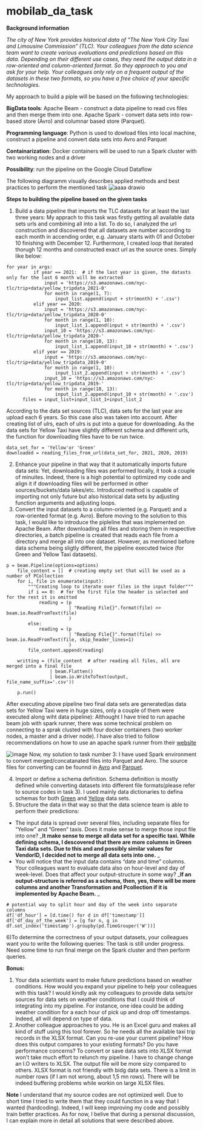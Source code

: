 # mobilab_da_task
**Background information**

_The city of New York provides historical data of "The New York City Taxi and Limousine Commission" (TLC). Your colleagues from the data science team want to create various evaluations and predictions based on this data. Depending on their different use cases, they need the output data in a row-oriented and column-oriented format. So they approach to you and ask for your help. Your colleagues only rely on a frequent output of the datasets in these two formats, so you have a free choice of your specific technologies_.


My approach to build a piple will be based on the following technologies:

**BigData tools**: Apache Beam - construct a data pipeline to read cvs files and then merge them into one. Apache Spark - convert data sets into row-based store (Avro) and columnar based store (Parquet). 

**Programming language**: Python is used to dowload files into local machine, construct a pipeline and convert data sets into Avro and Parquet

**Containarization**: Docker containers will be used to run a Spark cluster with two working nodes and a driver

**Possibility**: run the pipeline on the Google Cloud Dataflow

The following diagramm visually describes applied methods and best practices to perform the mentioned task 
![aaaa drawio](https://user-images.githubusercontent.com/62490672/147796300-4829d01b-8417-461e-938b-e2607d2170ea.png)

**Steps to building the pipeline based on the given tasks**

1) Build a data pipeline that imports the TLC datasets for at least the last three years: My apprach to this task was firstly getting all available data sets urls and combining all into a list. To do so, I analyzed the url construction and discovered that all datasets are number according to each month in accending order, e.g. January starts with 01 and October 10 finishing with December 12. Furthermore, I created loop that iterated thorugh 12 months and constructed exact url as the source ones. Simply like below: 
  ```
  for year in args:
            if year == 2021:  # if the last year is given, the datasts only for the last 6 month will be extracted
                input = 'https://s3.amazonaws.com/nyc-tlc/trip+data/yellow_tripdata_2021-0'
                for month in range(1, 7):
                    input_list.append(input + str(month) + '.csv')
            elif year == 2020:
                input = 'https://s3.amazonaws.com/nyc-tlc/trip+data/yellow_tripdata_2020-0'
                for month in range(1, 10):
                    input_list_1.append(input + str(month) + '.csv')
                input_10 = 'https://s3.amazonaws.com/nyc-tlc/trip+data/yellow_tripdata_2020-'
                for month in range(10, 13):
                    input_list_1.append(input_10 + str(month) + '.csv')
            elif year == 2019:
                input = 'https://s3.amazonaws.com/nyc-tlc/trip+data/yellow_tripdata_2019-0'
                for month in range(1, 10):
                    input_list_2.append(input + str(month) + '.csv')
                input_10 = 'https://s3.amazonaws.com/nyc-tlc/trip+data/yellow_tripdata_2019-'
                for month in range(10, 13):
                    input_list_2.append(input_10 + str(month) + '.csv')
        files = input_list+input_list_1+input_list_2
  ```
  According to the data set sources (TLC), data sets for the last year are upload each 6 years. So this case also was taken into account. After creating list of ulrs, each of ulrs is put into a queue for downloading. As the data sets for Yellow Taxi have slightly different schema and different urls, the function for downloading files have to be run twice. 
  ```
  data_set_for = 'Yellow'or 'Green'
  downloaded = reading_files_from_url(data_set_for, 2021, 2020, 2019)
  ```
  2) Enhance your pipeline in that way that it automatically imports future data sets: Yet, downloading files was performed locally, it took a couple of minuites. Indeed, there is a high potential to optimized my code and align it if downloading files will be performed in other sources/buckets/data lakes/etc. Introduced method is capable of importing not only future but also historical data sets by adjusting function arguments and adjusting loops. 
  3)  Convert the input datasets to a column-oriented (e.g. Parquet) and a row-oriented format (e.g. Avro). Before moving to the solution to this task, I would like to introduce the pipleline that was implemented on Apache Beam. After downloading all files and storing them in respective directories, a batch pipeline is created that reads each file from a directory and merge all into one dataset. However, as mentioned before data schema being sligtly different, the pipeline executed twice (for Green and Yellow Taxi datasets). 

```
p = beam.Pipeline(options=options)
    file_content = []  # creating empty set that will be used as a number of PCollection
    for i, file in enumerate(input):
        """Creating loop to iterate over files in the input folder"""
        if i == 0:  # for the first file the header is selected and for the rest it is omitted
            reading = (p
                       | "Reading File{}".format(file) >> beam.io.ReadFromText(file)
                       )
        else:
            reading = (p
                       | "Reading File{}".format(file) >> beam.io.ReadFromText(file, skip_header_lines=1)
                       )
        file_content.append(reading)

    writting = (file_content  # after reading all files, all are merged into a final file
                | beam.Flatten()
                | beam.io.WriteToText(output, file_name_suffix='.csv'))

    p.run()
```
After executing above pipeline two final data sets are generated(as data sets for Yellow Taxi were in huge sizes, only a couple of them were executed along wiht data pipeline): Althought I have tried to run apache beam job with spark runner, there was some technical problem on connecting to a sprak clusted with four docker containers (two worker nodes, a master and a driver node). I have also tried to follow recommendations on how to use an apache spark runner from their [website](https://beam.apache.org/documentation/runners/spark/#additional-notes)   

![image](https://user-images.githubusercontent.com/62490672/147797276-baee1428-566a-4764-8cba-f3b531f68223.png)
Now, my solution to task number 3: I have used Spark environment to convert merged/concatanated files into Parquet and Avro. The source files for converting can be founnd in [Avro](https://github.com/firuzjon7/mobilab_da_task/blob/main/cvs_to_avro.py) and [Parquet](https://github.com/firuzjon7/mobilab_da_task/blob/main/csv_to_parquet.py).

4) Import or define a schema definition.  Schema definition is mostly defined while converting datasets into different file formats(please refer to source codes in task 3). I used mainly data dictionaries to defina schemas for both [Green](https://www1.nyc.gov/assets/tlc/downloads/pdf/data_dictionary_trip_records_green.pdf) and [Yellow](https://www1.nyc.gov/assets/tlc/downloads/pdf/data_dictionary_trip_records_yellow.pdf) data sets. 
5) Structure the data in that way so that the data science team is able to perform their predictions:
 - The input data is spread over several files, including separate files for “Yellow” and “Green” taxis. Does it make sense to merge those input file into one? _**It make sense to merge all data set for a specific taxi. While defining schema, I descovered that there are more columns in Green Taxi data sets. Due to this and and possibly similar values for VendorID, I decided not to merge all data sets into one.** _
 - You will notice that the input data contains “date and time” columns. Your colleagues want to evaluate data also on hour-level and day of week-level. Does that affect your output-structure in some way? _**If an output-structure is referred as a schema, then, yes, there will be more columns and another Transformation and Pcollection if it is implemented by Apache Beam.** _

```
# potential way to split hour and day of the week into separate columns
df['df_hour'] = [d.time() for d in df['timestamp']]
df['df_day_of_the_week'] = [g for n, g in df.set_index('timestamp').groupby(pd.TimeGrouper('W'))]
```
6)To determine the correctness of your output datasets, your colleagues want you to write the following queries: The task is still under progress. Need some time to run final merge on the Spark cluster and then perform queries.


**Bonus:**
1) Your data scientists want to make future predictions based on weather conditions. How would you expand your pipeline to help your colleagues with this task? I would kindly ask my colleagues to provide data sets/or sources for data sets on weather conditions that I could think of integrating into my pipeline. For instance, one idea could be adding weather condition for a each hour of pick up and drop off timestamps. Indeed, all will depend on type of data. 
2) Another colleague approaches to you. He is an Excel guru and makes all kind of stuff using this tool forever. So he needs all the available taxi trip records in the XLSX format. Can you re-use your current pipeline? How does this output compares to your existing formats? Do you have performance concerns? To convert or save data sets into XLSX format won't take much effort to relunch my pipeline. I have to change change an I.O writers to XLSX. The output file will be more sizy compared to others. XLSX format is not friendly with bidg data sets. There is a limit in number rows (if I am not wrong, about 1,5 mn rows). There will be indeed buffering problems while workin on large XLSX files. 


**Note**
I understand that my source codes are not optimized well. Due to short time I tried to write them that they could function in a way that I wanted (hardcoding). Indeed, I will keep improving my code and possibly train better practices. As for now, I belive that during a personal discussion, I can explain more in detail all solutions that were described above. 

 
